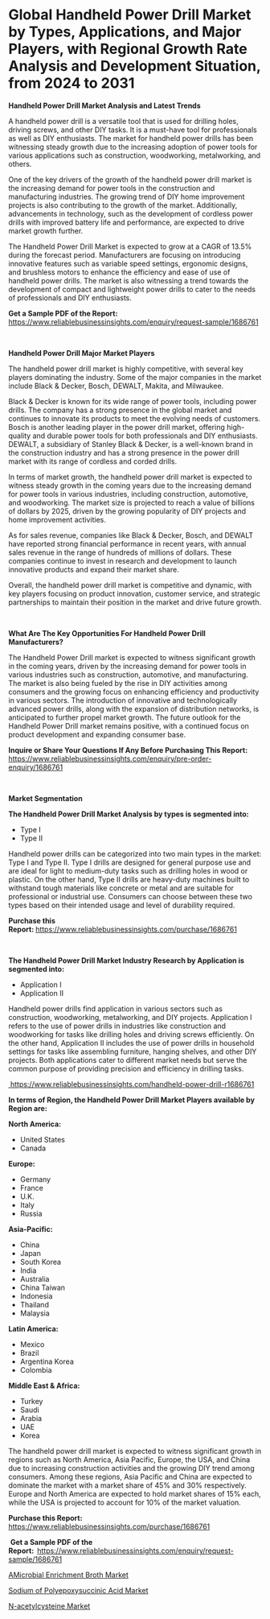 <p><h1>Global Handheld Power Drill Market by Types, Applications, and Major Players, with Regional Growth Rate Analysis and Development Situation, from 2024 to 2031</h1></p><p><strong>Handheld Power Drill Market Analysis and Latest Trends</strong></p>
<p><p>A handheld power drill is a versatile tool that is used for drilling holes, driving screws, and other DIY tasks. It is a must-have tool for professionals as well as DIY enthusiasts. The market for handheld power drills has been witnessing steady growth due to the increasing adoption of power tools for various applications such as construction, woodworking, metalworking, and others.</p><p>One of the key drivers of the growth of the handheld power drill market is the increasing demand for power tools in the construction and manufacturing industries. The growing trend of DIY home improvement projects is also contributing to the growth of the market. Additionally, advancements in technology, such as the development of cordless power drills with improved battery life and performance, are expected to drive market growth further.</p><p>The Handheld Power Drill Market is expected to grow at a CAGR of 13.5% during the forecast period. Manufacturers are focusing on introducing innovative features such as variable speed settings, ergonomic designs, and brushless motors to enhance the efficiency and ease of use of handheld power drills. The market is also witnessing a trend towards the development of compact and lightweight power drills to cater to the needs of professionals and DIY enthusiasts.</p></p>
<p><strong>Get a Sample PDF of the Report:&nbsp;</strong> <a href="https://www.reliablebusinessinsights.com/enquiry/request-sample/1686761">https://www.reliablebusinessinsights.com/enquiry/request-sample/1686761</a></p>
<p>&nbsp;</p>
<p><strong>Handheld Power Drill Major Market Players</strong></p>
<p><p>The handheld power drill market is highly competitive, with several key players dominating the industry. Some of the major companies in the market include Black & Decker, Bosch, DEWALT, Makita, and Milwaukee.</p><p>Black & Decker is known for its wide range of power tools, including power drills. The company has a strong presence in the global market and continues to innovate its products to meet the evolving needs of customers. Bosch is another leading player in the power drill market, offering high-quality and durable power tools for both professionals and DIY enthusiasts. DEWALT, a subsidiary of Stanley Black & Decker, is a well-known brand in the construction industry and has a strong presence in the power drill market with its range of cordless and corded drills.</p><p>In terms of market growth, the handheld power drill market is expected to witness steady growth in the coming years due to the increasing demand for power tools in various industries, including construction, automotive, and woodworking. The market size is projected to reach a value of billions of dollars by 2025, driven by the growing popularity of DIY projects and home improvement activities.</p><p>As for sales revenue, companies like Black & Decker, Bosch, and DEWALT have reported strong financial performance in recent years, with annual sales revenue in the range of hundreds of millions of dollars. These companies continue to invest in research and development to launch innovative products and expand their market share.</p><p>Overall, the handheld power drill market is competitive and dynamic, with key players focusing on product innovation, customer service, and strategic partnerships to maintain their position in the market and drive future growth.</p></p>
<p>&nbsp;</p>
<p><strong>What Are The Key Opportunities For Handheld Power Drill Manufacturers?</strong></p>
<p><p>The Handheld Power Drill market is expected to witness significant growth in the coming years, driven by the increasing demand for power tools in various industries such as construction, automotive, and manufacturing. The market is also being fueled by the rise in DIY activities among consumers and the growing focus on enhancing efficiency and productivity in various sectors. The introduction of innovative and technologically advanced power drills, along with the expansion of distribution networks, is anticipated to further propel market growth. The future outlook for the Handheld Power Drill market remains positive, with a continued focus on product development and expanding consumer base.</p></p>
<p><strong>Inquire or Share Your Questions If Any Before Purchasing This Report:</strong> <a href="https://www.reliablebusinessinsights.com/enquiry/pre-order-enquiry/1686761">https://www.reliablebusinessinsights.com/enquiry/pre-order-enquiry/1686761</a></p>
<p>&nbsp;</p>
<p><strong>Market Segmentation</strong></p>
<p><strong>The Handheld Power Drill Market Analysis by types is segmented into:</strong></p>
<p><ul><li>Type I</li><li>Type II</li></ul></p>
<p><p>Handheld power drills can be categorized into two main types in the market: Type I and Type II. Type I drills are designed for general purpose use and are ideal for light to medium-duty tasks such as drilling holes in wood or plastic. On the other hand, Type II drills are heavy-duty machines built to withstand tough materials like concrete or metal and are suitable for professional or industrial use. Consumers can choose between these two types based on their intended usage and level of durability required.</p></p>
<p><strong>Purchase this Report:&nbsp;</strong><a href="https://www.reliablebusinessinsights.com/purchase/1686761">https://www.reliablebusinessinsights.com/purchase/1686761</a></p>
<p>&nbsp;</p>
<p><strong>The Handheld Power Drill Market Industry Research by Application is segmented into:</strong></p>
<p><ul><li>Application I</li><li>Application II</li></ul></p>
<p><p>Handheld power drills find application in various sectors such as construction, woodworking, metalworking, and DIY projects. Application I refers to the use of power drills in industries like construction and woodworking for tasks like drilling holes and driving screws efficiently. On the other hand, Application II includes the use of power drills in household settings for tasks like assembling furniture, hanging shelves, and other DIY projects. Both applications cater to different market needs but serve the common purpose of providing precision and efficiency in drilling tasks.</p></p>
<p><a href="https://www.reliablebusinessinsights.com/handheld-power-drill-r1686761">&nbsp;https://www.reliablebusinessinsights.com/handheld-power-drill-r1686761</a></p>
<p><strong>In terms of Region, the Handheld Power Drill Market Players available by Region are:</strong></p>
<p>
    <p> <strong> North America: </strong>
        <ul>
            <li>United States</li>
            <li>Canada</li>
        </ul>
        </p> 
    <p> <strong> Europe: </strong>
        <ul>
            <li>Germany</li>
            <li>France</li>
            <li>U.K.</li>
            <li>Italy</li>
            <li>Russia</li>
        </ul>
        </p> 
    <p> <strong> Asia-Pacific: </strong>
        <ul>
            <li>China</li>
            <li>Japan</li>
            <li>South Korea</li>
            <li>India</li>
            <li>Australia</li>
            <li>China Taiwan</li>
            <li>Indonesia</li>
            <li>Thailand</li>
            <li>Malaysia</li>
        </ul>
        </p> 
    <p> <strong> Latin America: </strong>
        <ul>
            <li>Mexico</li>
            <li>Brazil</li>
            <li>Argentina Korea</li>
            <li>Colombia</li>
        </ul>
        </p> 
    <p> <strong> Middle East & Africa: </strong>
        <ul>
            <li>Turkey</li>
            <li>Saudi</li>
            <li>Arabia</li>
            <li>UAE</li>
            <li>Korea</li>
        </ul>
    </p>
    </p>
<p><p>The handheld power drill market is expected to witness significant growth in regions such as North America, Asia Pacific, Europe, the USA, and China due to increasing construction activities and the growing DIY trend among consumers. Among these regions, Asia Pacific and China are expected to dominate the market with a market share of 45% and 30% respectively. Europe and North America are expected to hold market shares of 15% each, while the USA is projected to account for 10% of the market valuation.</p></p>
<p><strong>Purchase this Report: </strong><a href="https://www.reliablebusinessinsights.com/purchase/1686761">https://www.reliablebusinessinsights.com/purchase/1686761</a></p>
<p>&nbsp;<strong>Get a Sample PDF of the Report:&nbsp;&nbsp;</strong><a href="https://www.reliablebusinessinsights.com/enquiry/request-sample/1686761">https://www.reliablebusinessinsights.com/enquiry/request-sample/1686761</a></p>
<p><strong></strong></p>
<p><p><a href="https://github.com/gdfhhhj/Market-Research-Report-List-5/blob/main/amicrobial-enrichment-broth-market.md">AMicrobial Enrichment Broth Market</a></p><p><a href="https://github.com/nathandecarvalho/Market-Research-Report-List-4/blob/main/sodium-of-polyepoxysuccinic-acid-market.md">Sodium of Polyepoxysuccinic Acid Market</a></p><p><a href="https://github.com/julyju69/Market-Research-Report-List-4/blob/main/n-acetylcysteine-market.md">N-acetylcysteine Market</a></p></p>